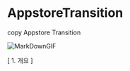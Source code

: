 # AppstoreTransition
copy Appstore Transition


![MarkDownGIF](https://user-images.githubusercontent.com/36326157/122566979-1fef4600-d083-11eb-9e89-d05a69447eac.gif)

[ 1. 개요 ]

  
  
  
  
<br>
<br>
<br>
<br>
<br>
<br>
<br>
  <br>
<br>
<br>
<br>
<br>
<br>
<br><br>
<br>
<br>
<br>
<br>
<br>
<br>
  
 
